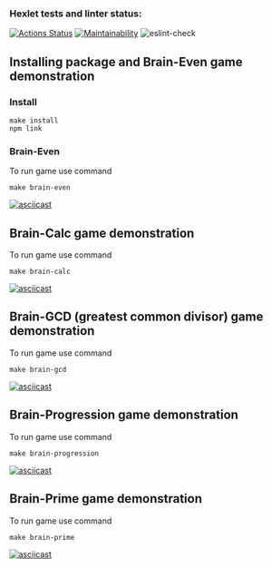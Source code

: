 ### Hexlet tests and linter status:
[![Actions Status](https://github.com/mikhaylov-ya/frontend-project-lvl1/workflows/hexlet-check/badge.svg)](https://github.com/mikhaylov-ya/frontend-project-lvl1/actions)
[![Maintainability](https://api.codeclimate.com/v1/badges/f656d8e2d12b31acfd7e/maintainability)](https://codeclimate.com/github/mikhaylov-ya/frontend-project-lvl1/maintainability)
![eslint-check](https://github.com/mikhaylov-ya/frontend-project-lvl1/actions/workflows/eslint.yml/badge.svg)

## Installing package and Brain-Even game demonstration
### Install
    make install
    npm link

### Brain-Even
To run game use command

    make brain-even

[![asciicast](https://asciinema.org/a/tq1jM4a85MjvshqbyFLCpMDbG.svg)](https://asciinema.org/a/tq1jM4a85MjvshqbyFLCpMDbG)

## Brain-Calc game demonstration
To run game use command

    make brain-calc

[![asciicast](https://asciinema.org/a/mlh64pLVF0OFAY73vgMWaeQzv.svg)](https://asciinema.org/a/mlh64pLVF0OFAY73vgMWaeQzv)

## Brain-GCD (greatest common divisor) game demonstration
To run game use command

    make brain-gcd

[![asciicast](https://asciinema.org/a/9bjLezadkv4MMvO6bS0536Jvz.svg)](https://asciinema.org/a/9bjLezadkv4MMvO6bS0536Jvz)

## Brain-Progression game demonstration
To run game use command

    make brain-progression

[![asciicast](https://asciinema.org/a/UGlQ8A1kordMmshd7ndakoDAJ.svg)](https://asciinema.org/a/UGlQ8A1kordMmshd7ndakoDAJ)

## Brain-Prime game demonstration
To run game use command

    make brain-prime

[![asciicast](https://asciinema.org/a/3lkRg49xzIgA3bicQ63WkxcHo.svg)](https://asciinema.org/a/3lkRg49xzIgA3bicQ63WkxcHo)
